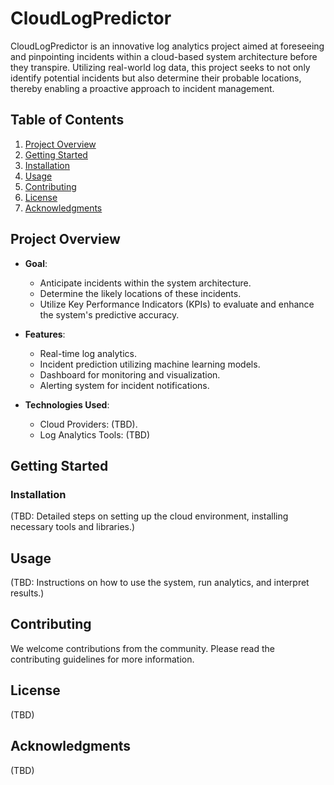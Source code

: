 # CloudLogPredictor

CloudLogPredictor is an innovative log analytics project aimed at foreseeing and pinpointing incidents within a cloud-based system architecture before they transpire. Utilizing real-world log data, this project seeks to not only identify potential incidents but also determine their probable locations, thereby enabling a proactive approach to incident management.

## Table of Contents
1. [Project Overview](#project-overview)
2. [Getting Started](#getting-started)
3. [Installation](#installation)
4. [Usage](#usage)
5. [Contributing](#contributing)
6. [License](#license)
7. [Acknowledgments](#acknowledgments)

## Project Overview
- **Goal**: 
    - Anticipate incidents within the system architecture.
    - Determine the likely locations of these incidents.
    - Utilize Key Performance Indicators (KPIs) to evaluate and enhance the system's predictive accuracy.

- **Features**:
    - Real-time log analytics.
    - Incident prediction utilizing machine learning models.
    - Dashboard for monitoring and visualization.
    - Alerting system for incident notifications.

- **Technologies Used**:
    - Cloud Providers: (TBD).
    - Log Analytics Tools: (TBD)

## Getting Started

### Installation
(TBD: Detailed steps on setting up the cloud environment, installing necessary tools and libraries.)

## Usage
(TBD: Instructions on how to use the system, run analytics, and interpret results.)

## Contributing
We welcome contributions from the community. Please read the contributing guidelines for more information.

## License
(TBD)

## Acknowledgments
(TBD)

